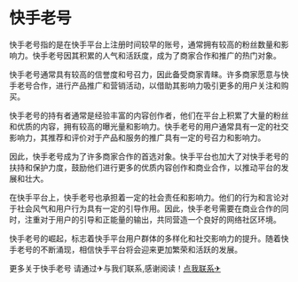 # 快手老号

快手老号指的是在快手平台上注册时间较早的账号，通常拥有较高的粉丝数量和影响力。快手老号因其积累的人气和活跃度，成为了商家合作和推广的热门对象。

快手老号通常具有较高的信誉度和号召力，因此备受商家青睐。许多商家愿意与快手老号合作，进行产品推广和营销活动，以借助其影响力吸引更多的用户关注和购买。

快手老号的持有者通常是经验丰富的内容创作者，他们在平台上积累了大量的粉丝和优质的内容，拥有较高的曝光量和影响力。快手老号的用户通常具有一定的社交影响力，其推荐和评价对于产品和服务的推广具有一定的号召力和影响力。

因此，快手老号成为了许多商家合作的首选对象。快手平台也加大了对快手老号的扶持和保护力度，鼓励他们进行更多的优质内容创作和商业合作，以推动平台的发展和壮大。

在快手平台上，快手老号也承担着一定的社会责任和影响力。他们的行为和言论对于社会风气和用户行为具有一定的引导作用。因此，快手老号需要在商业合作的同时，注重对于用户的引导和正能量的输出，共同营造一个良好的网络社区环境。

快手老号的崛起，标志着快手平台用户群体的多样化和社交影响力的提升。随着快手老号的不断涌现，相信快手平台将会迎来更加繁荣和活跃的发展。

更多关于快手老号 请通过✈与我们联系,感谢阅读！[点我联系✈](https://mail.G208.com)
